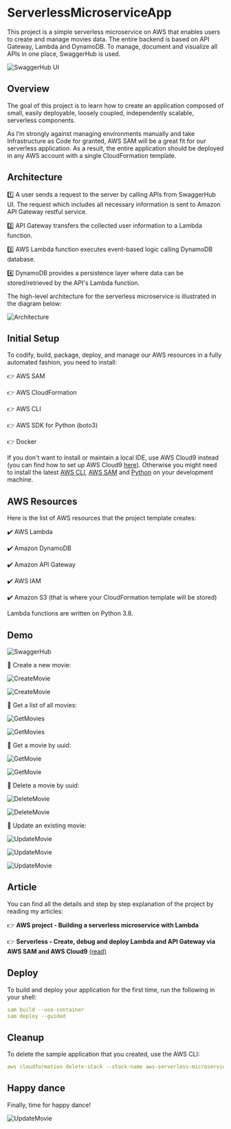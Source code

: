 # ServerlessMicroserviceApp

This project is a simple serverless microservice on AWS that enables users to create and manage movies data. The entire backend is based on API Gateway, Lambda and DynamoDB. To manage, document and visualize all APIs in one place, SwaggerHub is used.

![SwaggerHub UI](readme-images/i-1.png)

## **Overview**

The goal of this project is to learn how to create an application composed of small, easily deployable, loosely coupled, independently scalable, serverless components.

As I’m strongly against managing environments manually and take Infrastructure as Code for granted, AWS SAM will be a great fit for our serverless application. As a result, the entire application should be deployed in any AWS account with a single CloudFormation template.

## **Architecture**

:one: A user sends a request to the server by calling APIs from SwaggerHub UI. The request which includes all necessary information is sent to Amazon API Gateway restful service.

:two: API Gateway transfers the collected user information to a Lambda function.

:three: AWS Lambda function executes event-based logic calling DynamoDB database.

:four: DynamoDB provides a persistence layer where data can be stored/retrieved by the API's Lambda function.

The high-level architecture for the serverless microservice is illustrated in the diagram below:

![Architecture](readme-images/i-2.png)

## **Initial Setup**

To codify, build, package, deploy, and manage our AWS resources in a fully automated fashion, you need to install:

:point_right: AWS SAM

:point_right: AWS Cloud​Formation

:point_right: AWS CLI

:point_right: AWS SDK for Python (boto3)

:point_right: Docker

If you don't want to install or maintain a local IDE, use AWS Cloud9 instead (you can find how to set up AWS Cloud9 [here](https://dev.to/tiamatt/serverless-create-debug-and-deploy-lambda-and-api-gateway-via-aws-sam-and-aws-cloud9-5158)). Otherwise you might need to install the latest [AWS CLI](https://aws.amazon.com/cli/), [AWS SAM](https://docs.aws.amazon.com/serverless-application-model/latest/developerguide/serverless-sam-cli-install.html) and [Python](https://www.python.org/downloads/) on your development machine.

## **AWS Resources**

Here is the list of AWS resources that the project template creates:

:heavy_check_mark: AWS Lambda

:heavy_check_mark: Amazon DynamoDB

:heavy_check_mark: Amazon API Gateway

:heavy_check_mark: AWS IAM

:heavy_check_mark: Amazon S3 (that is where your CloudFormation template will be stored)

Lambda functions are written on Python 3.8.


## **Demo**

![SwaggerHub](readme-images/i-11.png)

:tada: Create a new movie:

![CreateMovie](readme-images/i-10.png)

![CreateMovie](readme-images/i-12.png)

:tada: Get a list of all movies:

![GetMovies](readme-images/i-13.png)

![GetMovies](readme-images/i-14.png)

:tada: Get a movie by uuid:

![GetMovie](readme-images/i-15.png)

![GetMovie](readme-images/i-16.png)


:tada: Delete a movie by uuid:

![DeleteMovie](readme-images/i-17.png)

![DeleteMovie](readme-images/i-18.png)

:tada: Update an existing movie:

![UpdateMovie](readme-images/i-19.png)

![UpdateMovie](readme-images/i-20.png)

![UpdateMovie](readme-images/i-21.png)


## **Article**

You can find all the details and step by step explanation of the project by reading my articles:

:point_right: **AWS project - Building a serverless microservice with Lambda**

:point_right: **Serverless - Create, debug and deploy Lambda and API Gateway via AWS SAM and AWS Cloud9** [(read)](https://dev.to/tiamatt/serverless-create-debug-and-deploy-lambda-and-api-gateway-via-aws-sam-and-aws-cloud9-5158)

## **Deploy**

To build and deploy your application for the first time, run the following in your shell:

```YAML
sam build --use-container
sam deploy --guided
```

## **Cleanup**

To delete the sample application that you created, use the AWS CLI:

```YAML
aws cloudformation delete-stack --stack-name aws-serverless-microservice-app-stack
```

## **Happy dance**

Finally, time for happy dance!

![UpdateMovie](readme-images/meme-joker-dance.png)